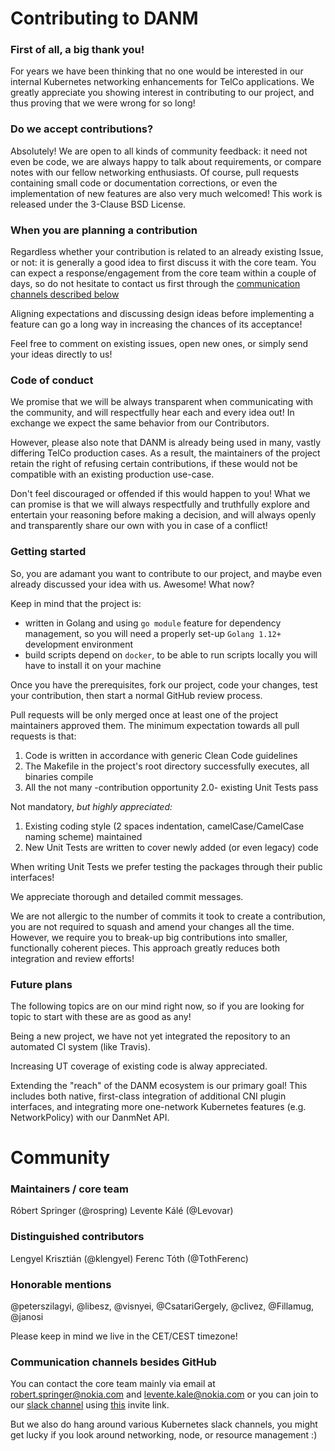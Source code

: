 
# Contributing to DANM

### First of all, a big thank you!

For years we have been thinking that no one would be interested in our internal Kubernetes networking enhancements for TelCo applications.
We greatly appreciate you showing interest in contributing to our project, and thus proving that we were wrong for so long!

### Do we accept contributions?

Absolutely!
We are open to all kinds of community feedback: it need not even be code, we are always happy to talk about requirements, or compare notes with our fellow networking enthusiasts.
Of course, pull requests containing small code or documentation corrections, or even the implementation of new features are also very much welcomed!
This work is released under the 3-Clause BSD License.

### When you are planning a contribution

Regardless whether your contribution is related to an already existing Issue, or not: it is generally a good idea to first discuss it with the core team.
You can expect a response/engagement from the core team within a couple of days, so do not hesitate to contact us first through the [communication channels described below](#communication-channels-besides-github)

Aligning expectations and discussing design ideas before implementing a feature can go a long way in increasing the chances of its acceptance!

Feel free to comment on existing issues, open new ones, or simply send your ideas directly to us!

### Code of conduct
We promise that we will be always transparent when communicating with the community, and will respectfully hear each and every idea out!
In exchange we expect the same behavior from our Contributors.

However, please also note that DANM is already being used in many, vastly differing TelCo production cases.
As a result, the maintainers of the project retain the right of refusing certain contributions, if these would not be compatible with an existing production use-case.

Don't feel discouraged or offended if this would happen to you!
What we can promise is that we will always respectfully and truthfully explore and entertain your reasoning before making a decision, and will always openly and transparently share our own with you in case of a conflict!

### Getting started
So, you are adamant you want to contribute to our project, and maybe even already discussed your idea with us. Awesome! What now?

Keep in mind that the project is:

 - written in Golang and using `go module` feature for dependency management, so you will need a properly set-up `Golang 1.12+`  development environment
 - build scripts depend on `docker`, to be able to run scripts locally you will have to install it on your machine

Once you have the prerequisites, fork our project, code your changes, test your contribution, then start a normal GitHub review process.

Pull requests will be only merged once at least one of the project maintainers approved them.
The minimum expectation towards all pull requests is that:
1. Code is written in accordance with generic Clean Code guidelines
2. The Makefile in the project's root directory successfully executes, all binaries compile
3. All the not many -contribution opportunity 2.0- existing Unit Tests pass

Not mandatory, *but highly appreciated:*
1. Existing coding style (2 spaces indentation, camelCase/CamelCase naming scheme) maintained
2. New Unit Tests are written to cover newly added (or even legacy) code

When writing Unit Tests we prefer testing the packages through their public interfaces!

We appreciate thorough and detailed commit messages.

We are not allergic to the number of commits it took to create a contribution, you are not required to squash and amend your changes all the time.
However, we require you to break-up big contributions into smaller, functionally coherent pieces. This approach greatly reduces both integration and review efforts!
### Future plans
The following topics are on our mind right now, so if you are looking for topic to start with these are as good as any!

Being a new project, we have not yet integrated the repository to an automated CI system (like Travis).

Increasing UT coverage of existing code is alway appreciated.

Extending the "reach" of the DANM ecosystem is our primary goal!
This includes both native, first-class integration of additional CNI plugin interfaces, and integrating more one-network Kubernetes features (e.g. NetworkPolicy) with our DanmNet API.

# Community
### Maintainers / core team
Róbert Springer (@rospring)
Levente Kálé (@Levovar)
### Distinguished contributors
Lengyel Krisztián (@klengyel)
Ferenc Tóth (@TothFerenc)
### Honorable mentions
@peterszilagyi, @libesz, @visnyei, @CsatariGergely, @clivez, @Fillamug, @janosi

Please keep in mind we live in the CET/CEST timezone!

### Communication channels besides GitHub
You can contact the core team mainly via email at robert.springer@nokia.com and levente.kale@nokia.com or you can join to our [slack channel](https://danmws.slack.com) using [this](https://join.slack.com/t/danmws/shared_invite/enQtNzEzMTQ4NDM2NTMxLTA3MDM4NGM0YTRjYzlhNGRiMDVlZWRlMjdlNTkwNTBjNWUyNjM0ZDQ3Y2E4YjE3NjVhNTE1MmEyYzkyMDRlNWU) invite link.

But we also do hang around various Kubernetes slack channels, you might get lucky if you look around networking, node, or resource management :)

